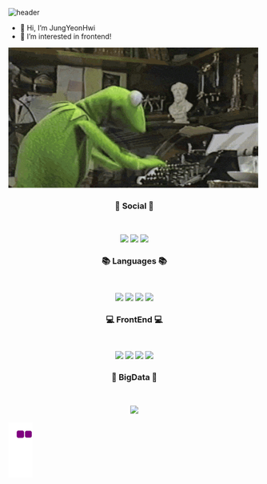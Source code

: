 ![header](https://capsule-render.vercel.app/api?type=waving&color=auto&height=200&section=header&text=YeonHwi%20grass%20world&fontSize=30)

- 👋 Hi, I’m JungYeonHwi
- 👀 I’m interested in frontend!

<img src="frog.gif">

<h3 align="center"><b>💌 Social 💌 </b></h3>
</br>
<p align="center">
<a href="https://blog.naver.com/wjddusgnl676" target="_blank"><img src="https://img.shields.io/badge/blog-03C75A?style=flat-square&logo=Blogger&logoColor=white"/></a>
<a href="https://hits.seeyoufarm.com"><img src="https://hits.seeyoufarm.com/api/count/incr/badge.svg?url=https%3A%2F%2Fgithub.com%2FJungYeonHwi&count_bg=%2379C83D&title_bg=%23555555&icon=&icon_color=%23E7E7E7&title=hits&edge_flat=false"/></a>
<a href="mailto:wjddusgnl676@naver.com" target="_blank"><img src="https://img.shields.io/badge/email-03C75A?style=flat-square&logo=Naver&logoColor=white"/></a>
</p>

<h3 align="center"><b>📚 Languages 📚</b></h3>
</br>
<p align="center">
<img src="https://img.shields.io/badge/JAVA-007396?style=for-the-badge&logo=java&logoColor=white" />
<img src="https://img.shields.io/badge/python-3670A0?style=for-the-badge&logo=python&logoColor=white"/>
<img src="https://img.shields.io/badge/c++-%2300599C.svg?style=for-the-badge&logo=c%2B%2B&logoColor=white"/>
<img src="https://img.shields.io/badge/c-A8B9CC?style=for-the-badge&logo=c&logoColor=white"/>
</p>

<h3 align="center"><b>💻 FrontEnd 💻</b></h3>
</br>
<p align="center">
<img src="https://img.shields.io/badge/javascript-F7DF1E?style=for-the-badge&logo=javascript&logoColor=white">
<img src="https://img.shields.io/badge/react-61DAFB?style=for-the-badge&logo=react&logoColor=white">
<img src="https://img.shields.io/badge/styledComponents-DB7093?style=for-the-badge&logo=styled-components&logoColor=white">
<img src="https://img.shields.io/badge/Vue.js-4FC08D?style=for-the-badge&logo=Vue.js&logoColor=white">
</p>


<h3 align="center"><b>📶 BigData 📶</b></h3>
</br>
<p align="center">
<img src="https://img.shields.io/badge/Jupyter-F37626?style=for-the-badge&logo=Jupyter&logoColor=white">
</p>

![snake gif](https://github.com/JungYeonHwi/JungYeonHwi/blob/output/github-contribution-grid-snake.gif)
